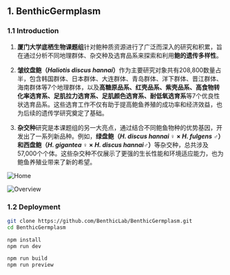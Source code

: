 ## 1. BenthicGermplasm

### 1.1 Introduction

1. <b>厦门大学底栖生物课题组</b>针对鲍种质资源进行了广泛而深入的研究和积累，旨在通过分析不同地理群体、杂交种及选育品系来探索和利用<b>鲍的遗传多样性</b>。

2. <b>皱纹盘鲍（<i>Haliotis discus hannai</i>）</b>作为主要研究对象共有208,800数量占半，包含韩国群体、日本群体、大连群体、青岛群体、洋下群体、晋江群体、海南群体等7个地理群体，以及<b>高糖原品系、红壳品系、紫壳品系、高食物转化率选育系、足肌拉力选育系、足肌颜色选育系、耐低氧选育系</b>等7个优良性状选育品系。这些选育工作不仅有助于提高鲍鱼养殖的成功率和经济效益，也为后续的遗传学研究奠定了基础。
   
3. <b>杂交种</b>研究是本课题组的另一大亮点，通过结合不同鲍鱼物种的优势基因，开发出了一系列新品种。例如，<b>绿盘鲍（<i>H. discus hannai</i> ♀ × <i>H. fulgens</i> ♂）和西盘鲍（<i>H. gigantea</i> ♀ × <i>H. discus hannai</i>♂）</b>等杂交种，总共涉及57,000个个体。这些杂交种不仅展示了更强的生长性能和环境适应能力，也为鲍鱼养殖业带来了新的希望。

![Home](./src/assets/images/Home.jpg)

![Overview](./src/assets/images/Overview.png)

### 1.2 Deployment

```bash
git clone https://github.com/BenthicLab/BenthicGermplasm.git
cd BenthicGermplasm

npm install
npm run dev

npm run build
npm run preview
```